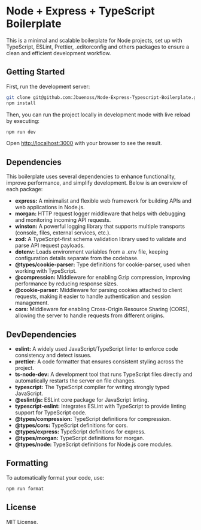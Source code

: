 # Node + Express + TypeScript Boilerplate

This is a minimal and scalable boilerplate for Node projects, set up with TypeScript, ESLint, Prettier, .editorconfig and others packages to ensure a clean and efficient development workflow.

## Getting Started

First, run the development server:

```bash
git clone git@github.com:Jbuenoss/Node-Express-Typescript-Boilerplate.git
npm install
```
Then, you can run the project locally in development mode with live reload by executing:

```bash
npm run dev
```

Open [http://localhost:3000](http://localhost:3000) with your browser to see the result.

## Dependencies
This boilerplate uses several dependencies to enhance functionality, improve performance, and simplify development. Below is an overview of each package:

- **express:** A minimalist and flexible web framework for building APIs and web applications in Node.js.
- **morgan:** HTTP request logger middleware that helps with debugging and monitoring incoming API requests.
- **winston:** A powerful logging library that supports multiple transports (console, files, external services, etc.).
- **zod:** A TypeScript-first schema validation library used to validate and parse API request payloads.
- **dotenv:** Loads environment variables from a .env file, keeping configuration details separate from the codebase.
- **@types/cookie-parser:** Type definitions for cookie-parser, used when working with TypeScript.
- **@compression:** Middleware for enabling Gzip compression, improving performance by reducing response sizes.
- **@cookie-parser:** Middleware for parsing cookies attached to client requests, making it easier to handle authentication and session management.
- **cors:** Middleware for enabling Cross-Origin Resource Sharing (CORS), allowing the server to handle requests from different origins.



## DevDependencies

- **eslint:** A widely used JavaScript/TypeScript linter to enforce code consistency and detect issues.
- **prettier:** A code formatter that ensures consistent styling across the project.
- **ts-node-dev:** A development tool that runs TypeScript files directly and automatically restarts the server on file changes.
- **typescript:** The TypeScript compiler for writing strongly typed JavaScript.
- **@eslint/js:** ESLint core package for JavaScript linting.
- **typescript-eslint:** Integrates ESLint with TypeScript to provide linting support for TypeScript code.
- **@types/compression:** TypeScript definitions for compression.
- **@types/cors:** TypeScript definitions for cors.
- **@types/express:** TypeScript definitions for express.
- **@types/morgan:** TypeScript definitions for morgan.
- **@types/node:** TypeScript definitions for Node.js core modules.
  

## Formatting

To automatically format your code, use:

```bash
npm run format
```

## License

MIT License.
